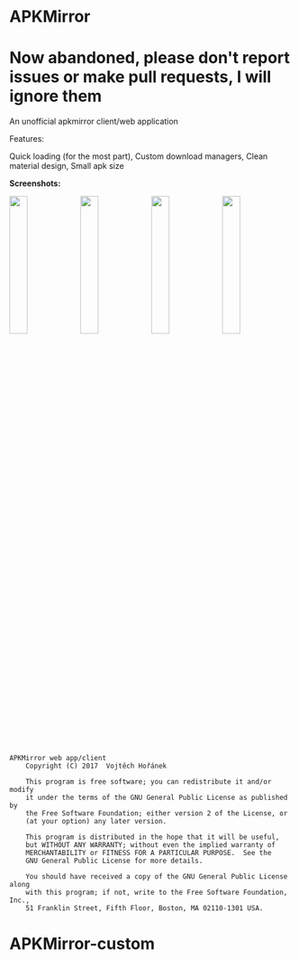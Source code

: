 # APKMirror
# Now abandoned, please don't report issues or make pull requests, I will ignore them

An unofficial apkmirror client/web application

Features:

Quick loading (for the most part),
Custom download managers,
Clean material design,
Small apk size

<b>Screenshots:</b>

<img src="https://github.com/vojta-horanek/APKMirror/raw/master/screenshots/5.png" width="25%" height=25%/><img src="https://github.com/vojta-horanek/APKMirror/raw/master/screenshots/4.png" width="25%" height=25%/><img src="https://github.com/vojta-horanek/APKMirror/raw/master/screenshots/3.png" width="25%" height=25%/><img src="https://github.com/vojta-horanek/APKMirror/raw/master/screenshots/1.png" width="25%" height=25%/>


```
APKMirror web app/client
    Copyright (C) 2017  Vojtěch Hořánek

    This program is free software; you can redistribute it and/or modify
    it under the terms of the GNU General Public License as published by
    the Free Software Foundation; either version 2 of the License, or
    (at your option) any later version.

    This program is distributed in the hope that it will be useful,
    but WITHOUT ANY WARRANTY; without even the implied warranty of
    MERCHANTABILITY or FITNESS FOR A PARTICULAR PURPOSE.  See the
    GNU General Public License for more details.

    You should have received a copy of the GNU General Public License along
    with this program; if not, write to the Free Software Foundation, Inc.,
    51 Franklin Street, Fifth Floor, Boston, MA 02110-1301 USA.
```
# APKMirror-custom
